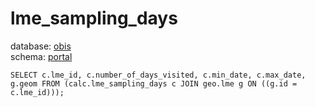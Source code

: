 # lme_sampling_days
database: [obis](../)  
schema: [portal](portal)  

    SELECT c.lme_id, c.number_of_days_visited, c.min_date, c.max_date, g.geom FROM (calc.lme_sampling_days c JOIN geo.lme g ON ((g.id = c.lme_id)));